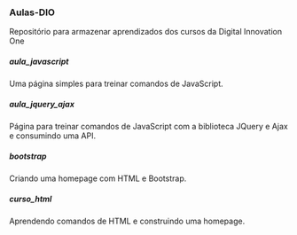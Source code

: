 ### Aulas-DIO
Repositório para armazenar aprendizados dos cursos da Digital Innovation One

##### aula_javascript
Uma página simples para treinar comandos de JavaScript.

##### aula_jquery_ajax
Página para treinar comandos de JavaScript com a biblioteca JQuery e Ajax e consumindo uma API.

##### bootstrap
Criando uma homepage com HTML e Bootstrap.

##### curso_html
Aprendendo comandos de HTML e construindo uma homepage.

